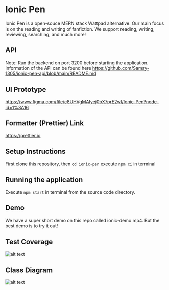 # Ionic Pen
Ionic Pen is a open-souce MERN stack Wattpad alternative. Our main focus is on the reading and writing of fanfiction. We support reading, writing, reviewing, searching, and much more!

## API
Note: Run the backend on port 3200 before starting the application. Information of the API can be found here https://github.com/Samay-1305/ionic-pen-api/blob/main/README.md

## UI Prototype
https://www.figma.com/file/c8UHVgMAIyej0bX7prE2wl/Ionic-Pen?node-id=1%3A16

## Formatter (Prettier) Link
https://prettier.io

## Setup Instructions
First clone this repository, then `cd ionic-pen`
execute `npm ci` in terminal<br>

## Running the application
Execute `npm start` in terminal from the source code directory.

## Demo
We have a super short demo on this repo called ionic-demo.mp4. But the best demo is to try it out!

## Test Coverage
![alt text](https://ionic-pen-public-assets.s3.amazonaws.com/Screenshot+2022-12-02+at+10.08.03+PM.png)



## Class Diagram
![alt text](https://ionic-pen-public-assets.s3.amazonaws.com/IonicPen-1.drawio.png)

